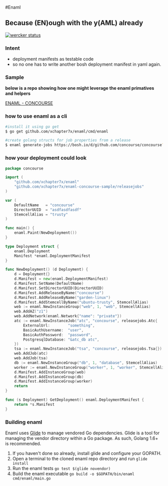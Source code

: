 #Enaml
## Because (EN)ough with the y(AML) already

[![wercker status](https://app.wercker.com/status/869354741507e6bced0b8199b26d4b5c/s/master "wercker status")](https://app.wercker.com/project/bykey/869354741507e6bced0b8199b26d4b5c)

### Intent
- deployment manifests as testable code
- so no one has to write another bosh deployment manifest in yaml again.

### Sample

**below is a repo showing how one might leverage the enaml primatives and
helpers**

[ENAML - CONCOURSE](https://github.com/xchapter7x/enaml-concourse-sample)


### how to use enaml as a cli
```bash
#install it using go get
$ go get github.com/xchapter7x/enaml/cmd/enaml

#create golang structs for job properties from a release
$ enaml generate-jobs https://bosh.io/d/github.com/concourse/concourse?v=1.1.0
```



### how your deployment could look
```go
package concourse

import (
	"github.com/xchapter7x/enaml"
	"github.com/xchapter7x/enaml-concourse-sample/releasejobs"
)

var (
	DefaultName   = "concourse"
	DirectorUUID  = "asdfasdfasdf"
	StemcellAlias = "trusty"
)

func main() {
	enaml.Paint(NewDeployment())
}

type Deployment struct {
	enaml.Deployment
	Manifest *enaml.DeploymentManifest
}

func NewDeployment() (d Deployment) {
	d = Deployment{}
	d.Manifest = new(enaml.DeploymentManifest)
	d.Manifest.SetName(DefaultName)
	d.Manifest.SetDirectorUUID(DirectorUUID)
	d.Manifest.AddReleaseByName("concourse")
	d.Manifest.AddReleaseByName("garden-linux")
	d.Manifest.AddStemcellByName("ubuntu-trusty", StemcellAlias)
	web := enaml.NewInstanceGroup("web", 1, "web", StemcellAlias)
	web.AddAZ("z1")
	web.AddNetwork(enaml.Network{"name": "private"})
	atc := enaml.NewInstanceJob("atc", "concourse", releasejobs.Atc{
		ExternalUrl:        "something",
		BasicAuthUsername:  "user",
		BasicAuthPassword:  "password",
		PostgresqlDatabase: "&atc_db atc",
	})
	tsa := enaml.NewInstanceJob("tsa", "concourse", releasejobs.Tsa{})
	web.AddJob(atc)
	web.AddJob(tsa)
	db := enaml.NewInstanceGroup("db", 1, "database", StemcellAlias)
	worker := enaml.NewInstanceGroup("worker", 1, "worker", StemcellAlias)
	d.Manifest.AddInstanceGroup(web)
	d.Manifest.AddInstanceGroup(db)
	d.Manifest.AddInstanceGroup(worker)
	return
}

func (s Deployment) GetDeployment() enaml.DeploymentManifest {
	return *s.Manifest
}
```

### Building enaml

Enaml uses [Glide](https://github.com/Masterminds/glide) to manage vendored Go
dependencies. Glide is a tool for managing the vendor directory within a Go
package. As such, Golang 1.6+ is recommended.

1. If you haven't done so already, install glide and configure your GOPATH.
2. Open a terminal to the cloned enaml repo directory and run `glide install`
3. Run the enaml tests `go test $(glide novendor)`
4. Build the enaml executable `go build -o $GOPATH/bin/enaml cmd/enaml/main.go`
